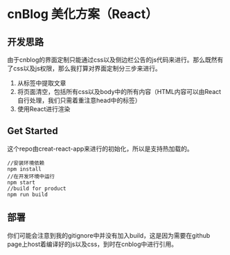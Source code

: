 # cnBlog 美化方案（React）
## 开发思路
由于cnblog的界面定制只能通过css以及侧边栏公告的js代码来进行。那么既然有了css以及js权限，那么我打算对界面定制分三步来进行。
1. 从标签中提取文章
2. 将页面清空，包括所有css以及body中的所有内容（HTML内容可以由React自行处理，我们只需着重注意head中的标签）
3. 使用React进行渲染

## Get Started
这个repo由creat-react-app来进行的初始化，所以是支持热加载的。
```
//安装环境依赖
npm install
//在开发环境中运行
npm start
//build for product
npm run build
```
## 部署
你们可能会注意到我的gitignore中并没有加入build，这是因为需要在github page上host着编译好的js以及css，到时在cnblog中进行引用。
